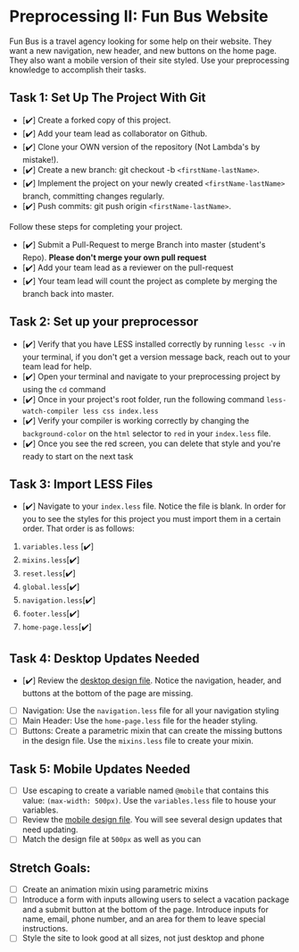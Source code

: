 # Preprocessing II: Fun Bus Website

Fun Bus is a travel agency looking for some help on their website. They want a new navigation, new header, and new buttons on the home page. They also want a mobile version of their site styled. Use your preprocessing knowledge to accomplish their tasks.

## Task 1: Set Up The Project With Git

- [✔️] Create a forked copy of this project.
- [✔️] Add your team lead as collaborator on Github.
- [✔️] Clone your OWN version of the repository (Not Lambda's by mistake!).
- [✔️] Create a new branch: git checkout -b `<firstName-lastName>`.
- [✔️] Implement the project on your newly created `<firstName-lastName>` branch, committing changes regularly.
- [✔️] Push commits: git push origin `<firstName-lastName>`.

Follow these steps for completing your project.

- [✔️] Submit a Pull-Request to merge <firstName-lastName> Branch into master (student's Repo). **Please don't merge your own pull request**
- [✔️] Add your team lead as a reviewer on the pull-request
- [✔️] Your team lead will count the project as complete by merging the branch back into master.

## Task 2: Set up your preprocessor

- [✔️] Verify that you have LESS installed correctly by running `lessc -v` in your terminal, if you don't get a version message back, reach out to your team lead for help.
- [✔️] Open your terminal and navigate to your preprocessing project by using the `cd` command
- [✔️] Once in your project's root folder, run the following command `less-watch-compiler less css index.less`
- [✔️] Verify your compiler is working correctly by changing the `background-color` on the `html` selector to `red` in your `index.less` file.
- [✔️] Once you see the red screen, you can delete that style and you're ready to start on the next task

## Task 3: Import LESS Files

- [✔️] Navigate to your `index.less` file. Notice the file is blank. In order for you to see the styles for this project you must import them in a certain order. That order is as follows:

1. `variables.less` [✔️]
2. `mixins.less`[✔️]
3. `reset.less`[✔️]
4. `global.less`[✔️]
5. `navigation.less`[✔️]
6. `footer.less`[✔️]
7. `home-page.less`[✔️]

## Task 4: Desktop Updates Needed

- [✔️] Review the [desktop design file](design-files/fun-bus-desktop.png). Notice the navigation, header, and buttons at the bottom of the page are missing.
- [ ] Navigation: Use the `navigation.less` file for all your navigation styling
- [ ] Main Header: Use the `home-page.less` file for the header styling.
- [ ] Buttons: Create a parametric mixin that can create the missing buttons in the design file. Use the `mixins.less` file to create your mixin.

## Task 5: Mobile Updates Needed

- [ ] Use escaping to create a variable named `@mobile` that contains this value: `(max-width: 500px)`. Use the `variables.less` file to house your variables.
- [ ] Review the [mobile design file](design-files/fun-bus-mobile.png). You will see several design updates that need updating.
- [ ] Match the design file at `500px` as well as you can

## Stretch Goals:

- [ ] Create an animation mixin using parametric mixins
- [ ] Introduce a form with inputs allowing users to select a vacation package and a submit button at the bottom of the page. Introduce inputs for name, email, phone number, and an area for them to leave special instructions.
- [ ] Style the site to look good at all sizes, not just desktop and phone
